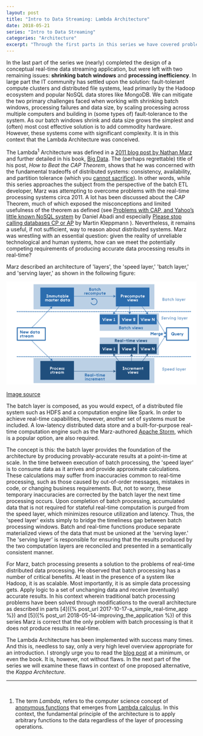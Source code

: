 ```yaml
---
layout: post
title: "Intro to Data Streaming: Lambda Architecture"
date: 2018-05-21
series: "Intro to Data Streaming"
categories: "Architecture"
excerpt: "Through the first parts in this series we have covered problems with batch ETL processes and conceptually designed a real-time data processing system. In this post the series shifts to looking at reference architectures that have been successfully used to implement real-time data streaming solutions. The first of these is known as the Lambda Architecture."
---
```


<!--
TODO
Add twitter links for Kleppman and Abadi
-->

In the last part of the series we (nearly) completed the design of a conceptual real-time data streaming application, but were left with two remaining issues: **shrinking batch windows** and **processing inefficiency**. In large part the IT community has settled upon the solution: fault-tolerant compute clusters and distributed file systems, lead primarily by the Hadoop ecosystem and popular NoSQL data stores like MongoDB. We can mitigate the two primary challenges faced when working with shrinking batch windows, processing failures and data size, by scaling processing across multiple computers and building in (some types of) fault-tolerance to the system. As our batch windows shrink and data size grows the simplest and (often) most cost effective solution is to add commodity hardware. However, these systems come with significant complexity. It is in this context that the Lambda Architecture was conceived. 

The Lambda<sup>1</sup> Architecture was defined in a [2011 blog post by Nathan Marz](http://nathanmarz.com/blog/how-to-beat-the-cap-theorem.html) and  further detailed in his book, [Big Data](https://www.manning.com/books/big-data). The (perhaps regrettable) title of his post, _How to Beat the CAP Theorem_, shows that he was concerned with the fundamental tradeoffs of distributed systems: consistency, availability, and partition tolerance (which you [cannot sacrifice](https://codahale.com/you-cant-sacrifice-partition-tolerance/)). In other words, while this series approaches the subject from the perspective of the batch ETL developer, Marz was attempting to overcome problems with the real-time processing systems circa 2011. A lot has been discussed about the CAP Theorem, much of which exposed the misconceptions and limited usefulness of the theorem as defined (see [Problems with CAP, and Yahoo’s little known NoSQL system](http://dbmsmusings.blogspot.com/2010/04/problems-with-cap-and-yahoos-little.html) by Daniel Abadi and especially [Please stop calling databases CP or AP](https://martin.kleppmann.com/2015/05/11/please-stop-calling-databases-cp-or-ap.html) by Martin Kleppmann ). Nevertheless, it remains a useful, if not sufficient, way to reason about distributed systems. Marz was wrestling with an essential question: given the reality of unreliable technological and human systems, how can we meet the potentially competing requirements of producing accurate data processing results in real-time?

Marz described an architecture of 'layers', the 'speed layer,' 'batch layer,' and 'serving layer,' as shown in the following figure: 

<p><center><img src="/assets/images/lambda.png" alt="Lambda Architecture"></center></p>

[Image source](https://dzone.com/articles/lambda-architecture-with-apache-spark)

The batch layer is composed, as you would expect, of a distributed file system such as HDFS and a computation engine like Spark. In order to achieve real-time capabilities, however, another set of systems must be included. A low-latency distributed data store and a built-for-purpose real-time computation engine such as the Marz-authored [Apache Storm](http://storm.apache.org/), which is a popular option, are also required. 

The concept is this: the batch layer provides the foundation of the architecture by producing provably-accurate results at a point-in-time at  scale. In the time between execution of batch processing, the 'speed layer' is to consume data as it arrives and provide approximate calculations. These calculations may suffer from inaccuracies common to real-time processing, such as those caused by out-of-order messages, mistakes in code, or changing business requirements. But, not to worry, these temporary inaccuracies are corrected by the batch layer the next time processing occurs. Upon completion of batch processing, accumulated data that is not required for stateful real-time computation is purged from the speed layer, which minimizes resource utilization and latency. Thus, the 'speed layer' exists simply to bridge the timeliness gap between batch processing windows. Batch and real-time functions produce separate materialized views of the data that must be unioned at the 'serving layer.' The 'serving layer' is responsible for ensuring that the results produced by the two computation layers are reconciled and presented in a semantically consistent manner. 

For Marz, batch processing presents a solution to the problems of real-time distributed data processing. He observed that batch processing has a number of critical benefits. At least in the presence of a system like Hadoop, it is as scalable. Most importantly, it is as simple data processing gets. Apply logic to a set of unchanging data and receive (eventually) accurate results. In his context wherein traditional batch processing problems have been solved through modifications to the overall architecture as described in parts [4]({% post_url 2017-10-17-a_simple_real-time_app %}) and [5]({% post_url 2018-05-14-improving_the_application %}) of this series Marz is correct that the only problem with batch processing is that it does not produce results in real-time. 

The Lambda Architecture has been implemented with success many times. And this is, needless to say, only a very high level overview appropriate for an introduction. I strongly urge you to read the [blog post](http://nathanmarz.com/blog/how-to-beat-the-cap-theorem.html) at a minimum, or even the book. It is, however, not without flaws. In the next part of the series we will examine these flaws in context of one proposed alternative, the _Kappa Architecture_.

----  
&nbsp;
1. The term _Lambda_, refers to the computer science concept of [anonymous functions](https://en.wikipedia.org/wiki/Anonymous_function) that emerges from [Lambda calculus](https://en.wikipedia.org/wiki/Lambda_calculus). In this context, the fundamental principle of the architecture is to apply arbitrary functions to the data regardless of the layer of processing operations.


